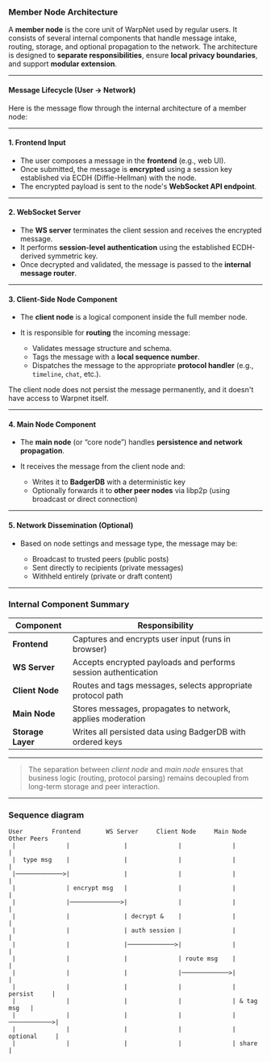 ### Member Node Architecture

A **member node** is the core unit of WarpNet used by regular users. It consists of several internal components 
that handle message intake, routing, storage, and optional propagation to the network.
The architecture is designed to **separate responsibilities**, ensure **local privacy boundaries**, 
and support **modular extension**.

---

#### Message Lifecycle (User → Network)

Here is the message flow through the internal architecture of a member node:

---

#### 1. **Frontend Input**

* The user composes a message in the **frontend** (e.g., web UI).
* Once submitted, the message is **encrypted** using a session key established via ECDH (Diffie-Hellman) with the node.
* The encrypted payload is sent to the node's **WebSocket API endpoint**.

---

#### 2. **WebSocket Server**

* The **WS server** terminates the client session and receives the encrypted message.
* It performs **session-level authentication** using the established ECDH-derived symmetric key.
* Once decrypted and validated, the message is passed to the **internal message router**.

---

#### 3. **Client-Side Node Component**

* The **client node** is a logical component inside the full member node.
* It is responsible for **routing** the incoming message:

    * Validates message structure and schema.
    * Tags the message with a **local sequence number**.
    * Dispatches the message to the appropriate **protocol handler** (e.g., `timeline`, `chat`, etc.).

The client node does not persist the message permanently, and it doesn't have access to Warpnet itself.

---

#### 4. **Main Node Component**

* The **main node** (or “core node”) handles **persistence and network propagation**.
* It receives the message from the client node and:

    * Writes it to **BadgerDB** with a deterministic key
    * Optionally forwards it to **other peer nodes** via libp2p (using broadcast or direct connection)

---

#### 5. **Network Dissemination (Optional)**

* Based on node settings and message type, the message may be:

    * Broadcast to trusted peers (public posts)
    * Sent directly to recipients (private messages)
    * Withheld entirely (private or draft content)

---

### Internal Component Summary

| Component         | Responsibility                                                 |
| ----------------- | -------------------------------------------------------------- |
| **Frontend**      | Captures and encrypts user input (runs in browser)             |
| **WS Server**     | Accepts encrypted payloads and performs session authentication |
| **Client Node**   | Routes and tags messages, selects appropriate protocol path    |
| **Main Node**     | Stores messages, propagates to network, applies moderation     |
| **Storage Layer** | Writes all persisted data using BadgerDB with ordered keys     |

---

> The separation between *client node* and *main node* ensures that business logic (routing, protocol parsing) 
> remains decoupled from long-term storage and peer interaction.

---

### Sequence diagram

```
User        Frontend       WS Server     Client Node     Main Node     Other Peers
 |              |               |              |              |             |
 |  type msg    |               |              |              |             |
 |─────────────>|               |              |              |             |
 |              | encrypt msg   |              |              |             |
 |              |──────────────>|              |              |             |
 |              |               | decrypt &    |              |             |
 |              |               | auth session |              |             |
 |              |               |─────────────>|              |             |
 |              |               |              | route msg    |             |
 |              |               |              |─────────────>|             |
 |              |               |              |              | persist     |
 |              |               |              |              | & tag msg   |
 |              |               |              |              |────────────>|
 |              |               |              |              | optional     |
 |              |               |              |              | share       |
```
